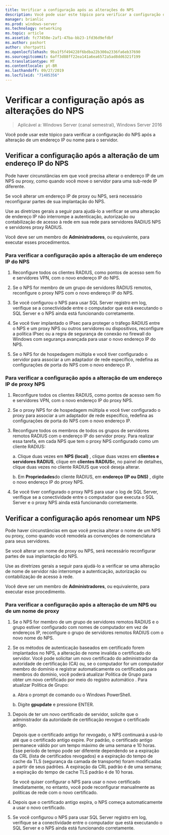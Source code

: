 ```yaml
---
title: Verificar a configuração após as alterações do NPS
description: Você pode usar este tópico para verificar a configuração do servidor de diretivas de rede do Windows Server 2016 depois que um endereço IP ou nome mudar para o servidor.
manager: brianlic
ms.prod: windows-server
ms.technology: networking
ms.topic: article
ms.assetid: fc77450e-2af1-47ba-bb23-1fd36d9efdbf
ms.author: pashort
author: shortpatti
ms.openlocfilehash: 9ba1f5f494228f6bdba22b300a2336fa6eb37690
ms.sourcegitcommit: 6aff3d88ff22ea141a6ea6572a5ad8dd6321f199
ms.translationtype: MT
ms.contentlocale: pt-BR
ms.lasthandoff: 09/27/2019
ms.locfileid: "71405356"
---
```

# <a name="verify-configuration-after-nps-changes"></a>Verificar a configuração após as alterações do NPS

>Aplicável a: Windows Server (canal semestral), Windows Server 2016

Você pode usar este tópico para verificar a configuração do NPS após a alteração de um endereço IP ou nome para o servidor.

## <a name="verify-configuration-after-an-nps-ip-address-change"></a>Verificar a configuração após a alteração de um endereço IP do NPS

Pode haver circunstâncias em que você precisa alterar o endereço IP de um NPS ou proxy, como quando você move o servidor para uma sub-rede IP diferente. 

Se você alterar um endereço IP de proxy ou NPS, será necessário reconfigurar partes de sua implantação do NPS. 

Use as diretrizes gerais a seguir para ajudá-lo a verificar se uma alteração de endereço IP não interrompe a autenticação, autorização ou contabilização de acesso à rede em sua rede para servidores RADIUS NPS e servidores proxy RADIUS.

Você deve ser um membro de **Administradores**, ou equivalente, para executar esses procedimentos.

### <a name="to-verify-configuration-after-an-nps-ip-address-change"></a>Para verificar a configuração após a alteração de um endereço IP do NPS

1. Reconfigure todos os clientes RADIUS, como pontos de acesso sem fio e servidores VPN, com o novo endereço IP do NPS.

2. Se o NPS for membro de um grupo de servidores RADIUS remotos, reconfigure o proxy NPS com o novo endereço IP do NPS.

3. Se você configurou o NPS para usar SQL Server registro em log, verifique se a conectividade entre o computador que está executando o SQL Server e o NPS ainda está funcionando corretamente.

4. Se você tiver implantado o IPsec para proteger o tráfego RADIUS entre o NPS e um proxy NPS ou outros servidores ou dispositivos, reconfigure a política IPsec ou a regra de segurança de conexão no firewall do Windows com segurança avançada para usar o novo endereço IP do NPS.

5. Se o NPS for de hospedagem múltipla e você tiver configurado o servidor para associar a um adaptador de rede específico, redefina as configurações de porta do NPS com o novo endereço IP.

### <a name="to-verify-configuration-after-an-nps-proxy-ip-address-change"></a>Para verificar a configuração após a alteração de um endereço IP de proxy NPS

1. Reconfigure todos os clientes RADIUS, como pontos de acesso sem fio e servidores VPN, com o novo endereço IP do proxy NPS.

2. Se o proxy NPS for de hospedagem múltipla e você tiver configurado o proxy para associar a um adaptador de rede específico, redefina as configurações de porta do NPS com o novo endereço IP.

3. Reconfigure todos os membros de todos os grupos de servidores remotos RADIUS com o endereço IP do servidor proxy. Para realizar essa tarefa, em cada NPS que tem o proxy NPS configurado como um cliente RADIUS:

    a. Clique duas vezes em **NPS (local)** , clique duas vezes em **clientes e servidores RADIUS**, clique em **clientes RADIUS**e, no painel de detalhes, clique duas vezes no cliente RADIUS que você deseja alterar.

    b. Em **Propriedades**do cliente RADIUS, em **endereço \(IP ou DNS\)** , digite o novo endereço IP do proxy NPS.

4. Se você tiver configurado o proxy NPS para usar o log de SQL Server, verifique se a conectividade entre o computador que executa o SQL Server e o proxy NPS ainda está funcionando corretamente.

## <a name="verify-configuration-after-renaming-an-nps"></a>Verificar a configuração após renomear um NPS

Pode haver circunstâncias em que você precisa alterar o nome de um NPS ou proxy, como quando você remodela as convenções de nomenclatura para seus servidores.

Se você alterar um nome de proxy ou NPS, será necessário reconfigurar partes de sua implantação do NPS. 

Use as diretrizes gerais a seguir para ajudá-lo a verificar se uma alteração de nome de servidor não interrompe a autenticação, autorização ou contabilização de acesso à rede.

Você deve ser um membro de **Administradores**, ou equivalente, para executar esse procedimento.

### <a name="to-verify-configuration-after-an-nps-or-proxy-name-change"></a>Para verificar a configuração após a alteração de um NPS ou de um nome de proxy

1. Se o NPS for membro de um grupo de servidores remotos RADIUS e o grupo estiver configurado com nomes de computador em vez de endereços IP, reconfigure o grupo de servidores remotos RADIUS com o novo nome do NPS.

2. Se os métodos de autenticação baseados em certificado forem implantados no NPS, a alteração de nome invalida o certificado do servidor. Você pode solicitar um novo certificado do administrador da autoridade de certificação (CA) ou, se o computador for um computador membro do domínio e registrar automaticamente os certificados para membros do domínio, você poderá atualizar Política de Grupo para obter um novo certificado por meio do registro automático . Para atualizar Política de Grupo:

    a. Abra o prompt de comando ou o Windows PowerShell.

    b. Digite **gpupdate** e pressione ENTER.


3. Depois de ter um novo certificado de servidor, solicite que o administrador da autoridade de certificação revogue o certificado antigo. 

     Depois que o certificado antigo for revogado, o NPS continuará a usá-lo até que o certificado antigo expire. Por padrão, o certificado antigo permanece válido por um tempo máximo de uma semana e 10 horas. Esse período de tempo pode ser diferente dependendo se a expiração da CRL (lista de certificados revogados) e a expiração do tempo de cache da TLS (segurança da camada de transporte) foram modificadas a partir de seus padrões. A expiração da CRL padrão é de uma semana; a expiração do tempo de cache TLS padrão é de 10 horas. 

     Se você quiser configurar o NPS para usar o novo certificado imediatamente, no entanto, você pode reconfigurar manualmente as políticas de rede com o novo certificado.

4. Depois que o certificado antigo expira, o NPS começa automaticamente a usar o novo certificado. 

5. Se você configurou o NPS para usar SQL Server registro em log, verifique se a conectividade entre o computador que está executando o SQL Server e o NPS ainda está funcionando corretamente.


